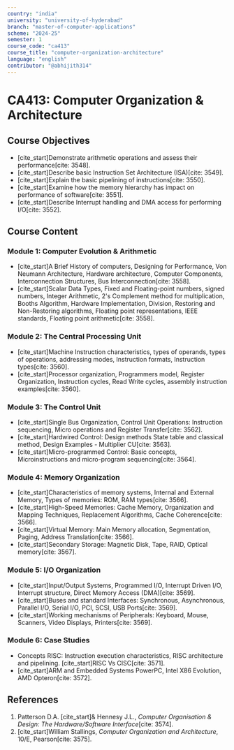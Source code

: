 ```yaml
---
country: "india"
university: "university-of-hyderabad"
branch: "master-of-computer-applications"
scheme: "2024-25" 
semester: 1
course_code: "ca413"
course_title: "computer-organization-architecture"
language: "english"
contributor: "@abhijith314"
---
```


# CA413: Computer Organization & Architecture

## Course Objectives
* [cite_start]Demonstrate arithmetic operations and assess their performance[cite: 3548].
* [cite_start]Describe basic Instruction Set Architecture (ISA)[cite: 3549].
* [cite_start]Explain the basic pipelining of instructions[cite: 3550].
* [cite_start]Examine how the memory hierarchy has impact on performance of software[cite: 3551].
* [cite_start]Describe Interrupt handling and DMA access for performing I/O[cite: 3552].

## Course Content

### Module 1: Computer Evolution & Arithmetic
* [cite_start]A Brief History of computers, Designing for Performance, Von Neumann Architecture, Hardware architecture, Computer Components, Interconnection Structures, Bus Interconnection[cite: 3558].
* [cite_start]Scalar Data Types, Fixed and Floating-point numbers, signed numbers, Integer Arithmetic, 2's Complement method for multiplication, Booths Algorithm, Hardware Implementation, Division, Restoring and Non-Restoring algorithms, Floating point representations, IEEE standards, Floating point arithmetic[cite: 3558].

### Module 2: The Central Processing Unit
* [cite_start]Machine Instruction characteristics, types of operands, types of operations, addressing modes, Instruction formats, Instruction types[cite: 3560].
* [cite_start]Processor organization, Programmers model, Register Organization, Instruction cycles, Read Write cycles, assembly instruction examples[cite: 3560].

### Module 3: The Control Unit
* [cite_start]Single Bus Organization, Control Unit Operations: Instruction sequencing, Micro operations and Register Transfer[cite: 3562].
* [cite_start]Hardwired Control: Design methods State table and classical method, Design Examples - Multiplier CU[cite: 3563].
* [cite_start]Micro-programmed Control: Basic concepts, Microinstructions and micro-program sequencing[cite: 3564].

### Module 4: Memory Organization
* [cite_start]Characteristics of memory systems, Internal and External Memory, Types of memories: ROM, RAM types[cite: 3566].
* [cite_start]High-Speed Memories: Cache Memory, Organization and Mapping Techniques, Replacement Algorithms, Cache Coherence[cite: 3566].
* [cite_start]Virtual Memory: Main Memory allocation, Segmentation, Paging, Address Translation[cite: 3566].
* [cite_start]Secondary Storage: Magnetic Disk, Tape, RAID, Optical memory[cite: 3567].

### Module 5: I/O Organization
* [cite_start]Input/Output Systems, Programmed I/O, Interrupt Driven I/O, Interrupt structure, Direct Memory Access (DMA)[cite: 3569].
* [cite_start]Buses and standard Interfaces: Synchronous, Asynchronous, Parallel I/O, Serial I/O, PCI, SCSI, USB Ports[cite: 3569].
* [cite_start]Working mechanisms of Peripherals: Keyboard, Mouse, Scanners, Video Displays, Printers[cite: 3569].

### Module 6: Case Studies
* Concepts RISC: Instruction execution characteristics, RISC architecture and pipelining. [cite_start]RISC Vs CISC[cite: 3571].
* [cite_start]ARM and Embedded Systems PowerPC, Intel X86 Evolution, AMD Opteron[cite: 3572].

## References
1.  Patterson D.A. [cite_start]& Hennesy J.L., *Computer Organisation & Design: The Hardware/Software Interface*[cite: 3574].
2.  [cite_start]William Stallings, *Computer Organization and Architecture*, 10/E, Pearson[cite: 3575].
